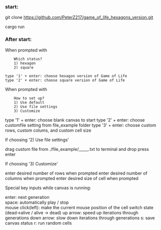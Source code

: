 ### start:  
git clone https://github.com/PeterZ217/game_of_life_hexagons_version.git

cargo run  

### After start:  
When prompted with 

        Which status?
        1) hexagon
        2) square

    type '1' + enter: choose hexagon version of Game of Life
    type '2' + enter: choose square version of Game of Life

When prompted with

        How to set up?
        1) Use default 
        2) Use file settings 
        3) Customize
type '1' + enter: choose blank canvas to start
type '2' + enter: choose customfile setting from file_example folder
type '3' + enter: choose custom rows, custom colums, and custom cell size

If choosing 
    '2) Use file settings'

drag custom file from ./file_example/_____.txt to terminal and drop
press enter

If choosing 
    '3) Customize'

enter desired number of rows when prompted
enter desired number of columns when prompted
enter desired size of cell when prompted

Special key inputs while canvas is running:

enter: next generation  
space: automatically play / stop   
mouse click(left): make the current mouse position of the cell switch state (dead->alive / alive -> dead)
up arrow: speed up iterations through generations
down arrow: slow down iterations through generations
s: save canvas status
r: run random cells
